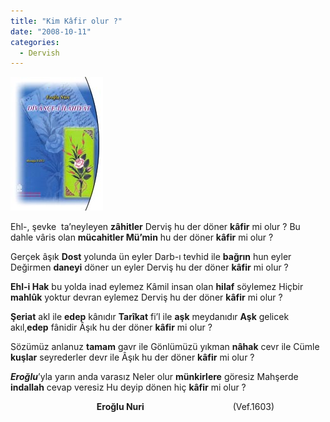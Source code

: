 ```yaml
---
title: "Kim Kâfir olur ?"
date: "2008-10-11"
categories: 
  - Dervish
---
```


[![divance.jpg](../uploads/2008/10/divance.jpg)](../uploads/2008/10/divance.jpg "divance.jpg")

Ehl-, şevke  ta’neyleyen **zâhitler** Derviş hu der döner **kâfir** mi olur ? Bu dahle vâris olan **mücahitler Mü’min** hu der döner **kâfir** mi olur ?

Gerçek âşık **Dost** yolunda ün eyler Darb-ı tevhid ile **bağrın** hun eyler Değirmen **daneyi** döner un eyler Derviş hu der döner **kâfir** mi olur ?

**Ehl-i Hak** bu yolda inad eylemez Kâmil insan olan **hilaf** söylemez Hiçbir **mahlûk** yoktur devran eylemez Derviş hu der döner **kâfir** mi olur ?

**Şeriat** akl ile **edep** kânıdır **Tarîkat** fi’l ile **aşk** meydanıdır **Aşk** gelicek akıl,**edep** fânidir Âşık hu der döner **kâfir** mi olur ?

Sözümüz anlanuz **tamam** gavr ile Gönlümüzü yıkman **nâhak** cevr ile Cümle **kuşlar** seyrederler devr ile Âşık hu der döner **kâfir** mi olur ?

**_Eroğlu_**’yla yarın anda varasız Neler olur **münkirlere** göresiz Mahşerde **indallah** cevap veresiz Hu deyip dönen hiç **kâfir** mi olur ?

                                   **Eroğlu Nuri**                                    (Vef.1603)
